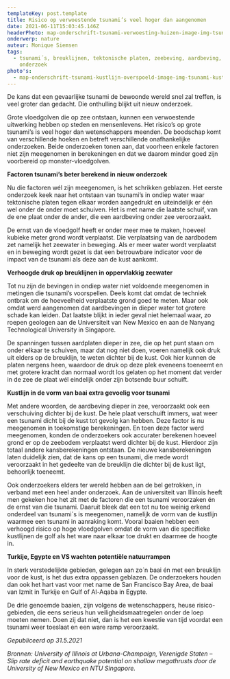 ```yaml
---
templateKey: post.template
title: Risico op verwoestende tsunami’s veel hoger dan aangenomen
date: 2021-06-11T15:03:45.146Z
headerPhoto: map-onderschrift-tsunami-verwoesting-huizen-image-img-tsunami-verwoesting-huizen-jpg
onderwerp: nature
auteur: Monique Siemsen
tags:
  - tsunami´s, breuklijnen, tektonische platen, zeebeving, aardbeving, risico´s,
    onderzoek
photo's:
  - map-onderschrift-tsunami-kustlijn-overspoeld-image-img-tsunami-kustlijn-overspoeld-jpg-4
---
```

De kans dat een gevaarlijke tsunami de bewoonde wereld snel zal treffen, is veel groter dan gedacht. Die onthulling blijkt uit nieuw onderzoek.

Grote vloedgolven die op zee ontstaan, kunnen een verwoestende uitwerking hebben op steden en mensenlevens. Het risico’s op grote tsunami’s is veel hoger dan wetenschappers meenden. De boodschap komt van verschillende hoeken en betreft verschillende onafhankelijke onderzoeken. Beide onderzoeken tonen aan, dat voorheen enkele factoren niet zijn meegenomen in berekeningen en dat we daarom minder goed zijn voorbereid op monster-vloedgolven. 

**Factoren tsunami’s beter berekend in nieuw onderzoek**

Nu die factoren wél zijn meegenomen, is het schrikken geblazen. Het eerste onderzoek keek naar het ontstaan van tsunami’s in ondiep water waar tektonische platen tegen elkaar worden aangedrukt en uiteindelijk er één wel onder de onder moet schuiven. Het is met name die laatste schuif, van de ene plaat onder de ander, die een aardbeving onder zee veroorzaakt. 

De ernst van de vloedgolf heeft er onder meer mee te maken, hoeveel kubieke meter grond wordt verplaatst. Die verplaatsing van de aardbodem zet namelijk het zeewater in beweging. Als er meer water wordt verplaatst en in beweging wordt gezet is dat een betrouwbare indicator voor de impact van de tsunami als deze aan de kust aankomt. 

**Verhoogde druk op breuklijnen in oppervlakkig zeewater**

Tot nu zijn de bevingen in ondiep water niet voldoende meegenomen in metingen die tsunami’s voorspellen. Deels komt dat omdat de techniek ontbrak om de hoeveelheid verplaatste grond goed te meten. Maar ook omdat werd aangenomen dat aardbevingen in dieper water tot grotere schade kan leiden. Dat laatste blijkt in ieder geval niet helemaal waar, zo roepen geologen aan de Universiteit van New Mexico en aan de Nanyang Technological University in Singapore. 

De spanningen tussen aardplaten dieper in zee, die op het punt staan om onder elkaar te schuiven, maar dat nog niet doen, voeren namelijk ook druk uit elders op de breuklijn, te weten dichter bij de kust. Ook hier kunnen de platen nergens heen, waardoor de druk op deze plek eveneens toeneemt en met grotere kracht dan normaal wordt los gelaten op het moment dat verder in de zee de plaat wél eindelijk onder zijn botsende buur schuift. 

**Kustlijn in de vorm van baai extra gevoelig voor tsunami**

Met andere woorden, de aardbeving dieper in zee, veroorzaakt ook een verschuiving dichter bij de kust. De hele plaat verschuift immers, wat weer een tsunami dicht bij de kust tot gevolg kan hebben. Deze factor is nu meegenomen in toekomstige berekeningen. En toen deze factor werd meegenomen, konden de onderzoekers ook accurater berekenen hoeveel grond er op de zeebodem verplaatst werd dichter bij de kust. Hierdoor zijn totaal andere kansberekeningen ontstaan. De nieuwe kansberekeningen laten duidelijk zien, dat de kans op een tsunami, die mede wordt veroorzaakt in het gedeelte van de breuklijn die dichter bij de kust ligt, behoorlijk toeneemt.

Ook onderzoekers elders ter wereld hebben aan de bel getrokken, in verband met een heel ander onderzoek. Aan de universiteit van Illinois heeft men gekeken hoe het zit met de factoren die een tsunami veroorzaken én de ernst van die tsunami. Daaruit bleek dat een tot nu toe weinig erkend onderdeel van tsunami´s is  meegenomen, namelijk de vorm van de kustlijn waarmee een tsunami in aanraking komt. Vooral baaien hebben een verhoogd risico op hoge vloedgolven omdat de vorm van die specifieke kustlijnen de golf als het ware naar elkaar toe drukt en daarmee de hoogte in. 

**Turkije, Egypte en VS wachten potentiële natuurrampen**

In sterk verstedelijkte gebieden, gelegen aan zo´n baai én met een breuklijn voor de kust, is het dus extra oppassen geblazen. De onderzoekers houden dan ook het hart vast voor met name de San Francisco Bay Area, de baai van Izmit in Turkije en Gulf of Al-Aqaba in Egypte.

De drie genoemde baaien, zijn volgens de wetenschappers, heuse risico-gebieden, die eens serieus hun veiligheidsmaatregelen onder de loep moeten nemen. Doen zij dat niet, dan is het een kwestie van tijd voordat een tsunami weer toeslaat en een ware ramp veroorzaakt.

*Gepubliceerd op 31.5.2021*

*Bronnen: University of Illinois at Urbana-Champaign, Verenigde Staten – Slip rate deficit and earthquake potential on shallow megathrusts door de University of New Mexico en NTU Singapore.*